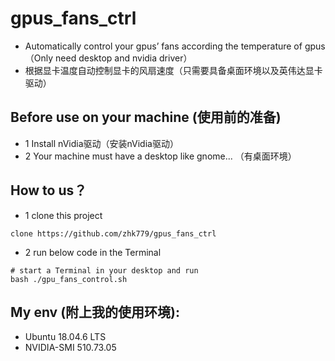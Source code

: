# gpus_fans_ctrl 
  * Automatically control your gpus’ fans according the temperature of gpus（Only need desktop and nvidia driver）
  * 根据显卡温度自动控制显卡的风扇速度（只需要具备桌面环境以及英伟达显卡驱动）

## Before use on your machine (使用前的准备)
  * 1 Install nVidia驱动（安装nVidia驱动）
  * 2 Your machine must have a desktop like gnome... （有桌面环境）
  
## How to us？
  * 1 clone this project
  ```
  clone https://github.com/zhk779/gpus_fans_ctrl
  ```
  * 2 run below code in the Terminal
  ```
  # start a Terminal in your desktop and run
  bash ./gpu_fans_control.sh
  ```


## My env (附上我的使用环境): 
  * Ubuntu 18.04.6 LTS
  * NVIDIA-SMI 510.73.05
 
